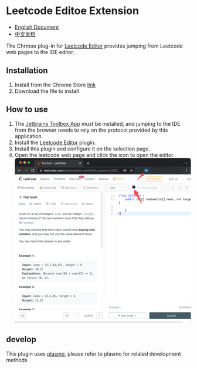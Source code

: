 # Leetcode Editoe Extension

- [English Document](#Installation)
- [中文文档](README_ZH.md)

The Chrmoe plug-in for [Leetcode Editor](https://github.com/shuzijun/leetcode-editor) provides jumping from Leetcode web pages to the IDE editor.

## Installation

1. Install from the Chrome Store [link](https://chrome.google.com/webstore/detail/leetcode-editor-extension/kikcppmgphhkffcdhldclbidggbieegc)  
2. Download the file to install

## How to use

1. The [Jetbrains Toolbox App](https://www.jetbrains.com/toolbox-app/) must be installed, and jumping to the IDE from the browser needs to rely on the protocol provided by this application.
2. Install the [Leetcode Editor](https://github.com/shuzijun/leetcode-editor) plugin.
3. Install this plugin and configure it on the selection page.
4. Open the leetcode web page and click the icon to open the editor.
   ![page](doc/page.png)

## develop

This plugin uses [plasmo](https://github.com/PlasmoHQ/plasmo), please refer to plasmo for related development methods
